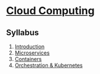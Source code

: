 # [Cloud Computing](https://fenix.ciencias.ulisboa.pt/degrees/engenharia-informatica-564500436615277/disciplina-curricular/846155801952539)

## Syllabus
1. [Introduction](./1-introduction.md)
2. [Microservices](./2-microservices.md)
3. [Containers](./3-containers.md)
4. [Orchestration & Kubernetes](4-orchestration-and-kubernetes.md)
